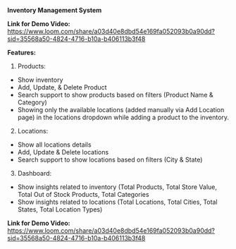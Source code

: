 **Inventory Management System**

**Link for Demo Video:**
https://www.loom.com/share/a03d40e8dbd54e169fa052093b0a90dd?sid=35568a50-4824-4716-b10a-b406113b3f48


**Features:**
1. Products:
  - Show inventory
  - Add, Update, & Delete Product
  - Search support to show products based on filters (Product Name & Category)
  - Showing only the available locations (added manually via Add Location page) in the locations dropdown while adding a product to the inventory.
 
2. Locations:
  - Show all locations details
  - Add, Update & Delete locations
  - Search support to show locations based on filters (City & State)

3. Dashboard:
  - Show insights related to inventory (Total Products, Total Store Value, Total Out of Stock Products, Total Categories
  - Show insights related to locations (Total Locations, Total Cities, Total States, Total Location Types)




**Link for Demo Video:**
https://www.loom.com/share/a03d40e8dbd54e169fa052093b0a90dd?sid=35568a50-4824-4716-b10a-b406113b3f48
